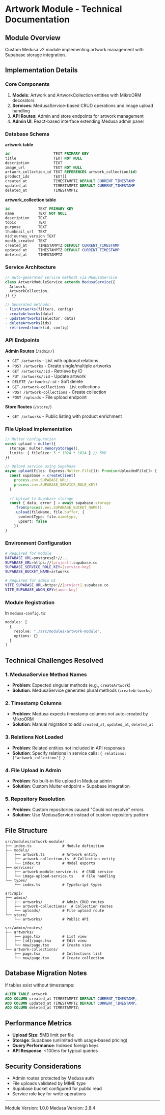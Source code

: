 # Artwork Module - Technical Documentation

## Module Overview

Custom Medusa v2 module implementing artwork management with Supabase storage integration.

## Implementation Details

### Core Components

1. **Models**: Artwork and ArtworkCollection entities with MikroORM decorators
2. **Services**: MedusaService-based CRUD operations and image upload handling
3. **API Routes**: Admin and store endpoints for artwork management
4. **Admin UI**: React-based interface extending Medusa admin panel

### Database Schema

**artwork table**
```sql
id                    TEXT PRIMARY KEY
title                 TEXT NOT NULL
description           TEXT
image_url             TEXT NOT NULL
artwork_collection_id TEXT REFERENCES artwork_collection(id)
product_ids           TEXT[]
created_at            TIMESTAMPTZ DEFAULT CURRENT_TIMESTAMP
updated_at            TIMESTAMPTZ DEFAULT CURRENT_TIMESTAMP
deleted_at            TIMESTAMPTZ
```

**artwork_collection table**
```sql
id             TEXT PRIMARY KEY
name           TEXT NOT NULL
description    TEXT
topic          TEXT
purpose        TEXT
thumbnail_url  TEXT
midjourney_version TEXT
month_created  TEXT
created_at     TIMESTAMPTZ DEFAULT CURRENT_TIMESTAMP
updated_at     TIMESTAMPTZ DEFAULT CURRENT_TIMESTAMP
deleted_at     TIMESTAMPTZ
```

### Service Architecture

```typescript
// Auto-generated service methods via MedusaService
class ArtworkModuleService extends MedusaService({
  Artwork,
  ArtworkCollection,
}) {}

// Generated methods:
- listArtworks(filters, config)
- createArtworks(data)
- updateArtworks(selector, data)
- deleteArtworks(ids)
- retrieveArtwork(id, config)
```

### API Endpoints

**Admin Routes** (`/admin/`)
- `GET /artworks` - List with optional relations
- `POST /artworks` - Create single/multiple artworks
- `GET /artworks/:id` - Retrieve by ID
- `PUT /artworks/:id` - Update artwork
- `DELETE /artworks/:id` - Soft delete
- `GET /artwork-collections` - List collections
- `POST /artwork-collections` - Create collection
- `POST /uploads` - File upload endpoint

**Store Routes** (`/store/`)
- `GET /artworks` - Public listing with product enrichment

### File Upload Implementation

```typescript
// Multer configuration
const upload = multer({ 
  storage: multer.memoryStorage(),
  limits: { fileSize: 5 * 1024 * 1024 } // 5MB
})

// Upload service using Supabase
async upload(files: Express.Multer.File[]): Promise<UploadedFile[]> {
  const supabase = createClient(
    process.env.SUPABASE_URL!,
    process.env.SUPABASE_SERVICE_ROLE_KEY!
  )
  
  // Upload to Supabase storage
  const { data, error } = await supabase.storage
    .from(process.env.SUPABASE_BUCKET_NAME!)
    .upload(fileName, file.buffer, {
      contentType: file.mimetype,
      upsert: false
    })
}
```

### Environment Configuration

```bash
# Required for module
DATABASE_URL=postgresql://...
SUPABASE_URL=https://[project].supabase.co
SUPABASE_SERVICE_ROLE_KEY=[service-key]
SUPABASE_BUCKET_NAME=artworks

# Required for admin UI
VITE_SUPABASE_URL=https://[project].supabase.co
VITE_SUPABASE_ANON_KEY=[anon-key]
```

### Module Registration

In `medusa-config.ts`:
```typescript
modules: [
  {
    resolve: "./src/modules/artwork-module",
    options: {}
  }
]
```

## Technical Challenges Resolved

### 1. MedusaService Method Names
- **Problem**: Expected singular methods (e.g., `createArtwork`)
- **Solution**: MedusaService generates plural methods (`createArtworks`)

### 2. Timestamp Columns
- **Problem**: Medusa expects timestamp columns not auto-created by MikroORM
- **Solution**: Manual migration to add `created_at`, `updated_at`, `deleted_at`

### 3. Relations Not Loaded
- **Problem**: Related entities not included in API responses
- **Solution**: Specify relations in service calls: `{ relations: ["artwork_collection"] }`

### 4. File Upload in Admin
- **Problem**: No built-in file upload in Medusa admin
- **Solution**: Custom Multer endpoint + Supabase integration

### 5. Repository Resolution
- **Problem**: Custom repositories caused "Could not resolve" errors
- **Solution**: Use MedusaService instead of custom repository pattern

## File Structure

```
src/modules/artwork-module/
├── index.ts              # Module definition
├── models/
│   ├── artwork.ts        # Artwork entity
│   ├── artwork-collection.ts  # Collection entity
│   └── index.ts          # Model exports
├── services/
│   ├── artwork-module-service.ts  # CRUD service
│   └── image-upload-service.ts    # File handling
└── types/
    └── index.ts          # TypeScript types

src/api/
├── admin/
│   ├── artworks/         # Admin CRUD routes
│   ├── artwork-collections/  # Collection routes
│   └── uploads/          # File upload route
└── store/
    └── artworks/         # Public API

src/admin/routes/
├── artworks/
│   ├── page.tsx          # List view
│   ├── [id]/page.tsx     # Edit view
│   └── new/page.tsx      # Create view
└── artwork-collections/
    ├── page.tsx          # Collections list
    └── new/page.tsx      # Create collection
```

## Database Migration Notes

If tables exist without timestamps:
```sql
ALTER TABLE artwork 
ADD COLUMN created_at TIMESTAMPTZ DEFAULT CURRENT_TIMESTAMP,
ADD COLUMN updated_at TIMESTAMPTZ DEFAULT CURRENT_TIMESTAMP,
ADD COLUMN deleted_at TIMESTAMPTZ;
```

## Performance Metrics

- **Upload Size**: 5MB limit per file
- **Storage**: Supabase (unlimited with usage-based pricing)
- **Query Performance**: Indexed foreign keys
- **API Response**: <100ms for typical queries

## Security Considerations

- Admin routes protected by Medusa auth
- File uploads validated by MIME type
- Supabase bucket configured for public read
- Service role key for write operations

---

Module Version: 1.0.0
Medusa Version: 2.8.4 